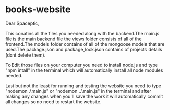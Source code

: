 # books-website
Dear Spaceptic,

This conatins all the files you needed along with the backend.The main.js file is the main backend file the views folder consists of all of the frontend.The models folder contains of all of the mongoose models that are used.The package.json and package_lock.json contains of projects details (dont delete them).

To Edit those files on your computer you need to install node.js and type "npm intall" in the terminal which will automatically install all node modules needed.

Last but not the least for running and testing the website you need to type "nodemon .\main.js" or "nodemon ..\main.js" in the terminal and after making any changes when you'll save the work it will automatically commit all changes so no need to restart the website.
